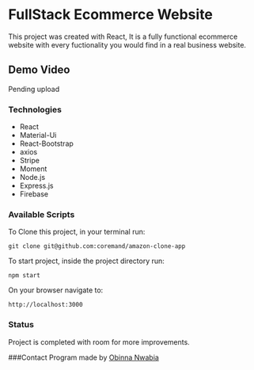 # FullStack Ecommerce Website

This project was created with React, It is a fully functional ecommerce website with every fuctionality you would find in a real business website.

## Demo Video

Pending upload

### Technologies
- React
- Material-Ui
- React-Bootstrap
- axios
- Stripe
- Moment
- Node.js
- Express.js
- Firebase
### Available Scripts
To Clone this project, in your terminal run:
```
git clone git@github.com:coremand/amazon-clone-app
```
To start project, inside the project directory run:
```
npm start
```
On your browser navigate to:
```
http://localhost:3000
```
### Status 
Project is completed with room for more improvements.

###Contact
Program made by [Obinna Nwabia](https://github.com/coremand)
